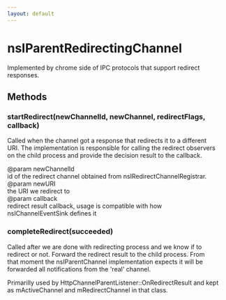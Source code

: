 ```yaml
---
layout: default
---
```


# nsIParentRedirectingChannel #
  
Implemented by chrome side of IPC protocols that support redirect responses.  
  

## Methods ##

### startRedirect(newChannelId, newChannel, redirectFlags, callback) ###
  
Called when the channel got a response that redirects it to a different  
URI.  The implementation is responsible for calling the redirect observers  
on the child process and provide the decision result to the callback.  
  
@param newChannelId  
   id of the redirect channel obtained from nsIRedirectChannelRegistrar.  
@param newURI  
   the URI we redirect to  
@param callback  
   redirect result callback, usage is compatible with how  
   nsIChannelEventSink defines it  
  

### completeRedirect(succeeded) ###
  
Called after we are done with redirecting process and we know if to  
redirect or not.  Forward the redirect result to the child process.  From  
that moment the nsIParentChannel implementation expects it will be  
forwarded all notifications from the 'real' channel.  
  
Primarilly used by HttpChannelParentListener::OnRedirectResult and kept  
as mActiveChannel and mRedirectChannel in that class.  
  
